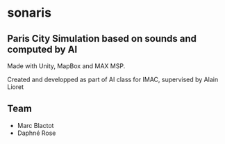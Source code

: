 # sonaris
## Paris City Simulation based on sounds and computed by AI
Made with Unity, MapBox and MAX MSP.

Created and developped as part of AI class for IMAC, supervised by Alain Lioret

## Team
* Marc Blactot
* Daphné Rose
